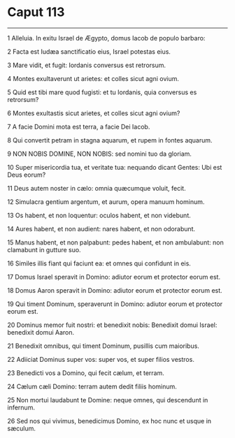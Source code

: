 # Caput 113

***

1 Alleluia. In exitu Israel de Ægypto, domus Iacob de populo barbaro:

2 Facta est Iudæa sanctificatio eius, Israel potestas eius.

3 Mare vidit, et fugit: Iordanis conversus est retrorsum.

4 Montes exultaverunt ut arietes: et colles sicut agni ovium.

5 Quid est tibi mare quod fugisti: et tu Iordanis, quia conversus es retrorsum?

6 Montes exultastis sicut arietes, et colles sicut agni ovium?

7 A facie Domini mota est terra, a facie Dei Iacob.

8 Qui convertit petram in stagna aquarum, et rupem in fontes aquarum.

9 NON NOBIS DOMINE, NON NOBIS: sed nomini tuo da gloriam.

10 Super misericordia tua, et veritate tua: nequando dicant Gentes: Ubi est Deus eorum?

11 Deus autem noster in cælo: omnia quæcumque voluit, fecit.

12 Simulacra gentium argentum, et aurum, opera manuum hominum.

13 Os habent, et non loquentur: oculos habent, et non videbunt.

14 Aures habent, et non audient: nares habent, et non odorabunt.

15 Manus habent, et non palpabunt: pedes habent, et non ambulabunt: non clamabunt in gutture suo.

16 Similes illis fiant qui faciunt ea: et omnes qui confidunt in eis.

17 Domus Israel speravit in Domino: adiutor eorum et protector eorum est.

18 Domus Aaron speravit in Domino: adiutor eorum et protector eorum est.

19 Qui timent Dominum, speraverunt in Domino: adiutor eorum et protector eorum est.

20 Dominus memor fuit nostri: et benedixit nobis: Benedixit domui Israel: benedixit domui Aaron.

21 Benedixit omnibus, qui timent Dominum, pusillis cum maioribus.

22 Adiiciat Dominus super vos: super vos, et super filios vestros.

23 Benedicti vos a Domino, qui fecit cælum, et terram.

24 Cælum cæli Domino: terram autem dedit filiis hominum.

25 Non mortui laudabunt te Domine: neque omnes, qui descendunt in infernum.

26 Sed nos qui vivimus, benedicimus Domino, ex hoc nunc et usque in sæculum.

